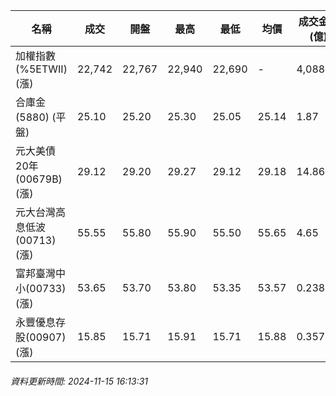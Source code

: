 | 名稱 | 成交 | 開盤 | 最高 | 最低 | 均價 | 成交金額(億) | 昨收 | 漲跌幅 | 漲跌 | 總量 | 昨量 | 振幅 |
| -------- | -------- | -------- | -------- |-------- | -------- | -------- |-------- |-------- |-------- | -------- | -------- |-------- |
|加權指數(%5ETWII) (漲)|22,742|22,767|22,940|22,690|-|4,088.36|22,715|0.12%|27.39|7,825,879|0|1.10%|
|合庫金(5880) (平盤)|25.10|25.20|25.30|25.05|25.14|1.87|25.10|0.00%|0.00|7,449|15,549|1.00%|
|元大美債20年(00679B) (漲)|29.12|29.20|29.27|29.12|29.18|14.86|29.03|0.31%|0.09|50,924|67,536|0.52%|
|元大台灣高息低波(00713) (漲)|55.55|55.80|55.90|55.50|55.65|4.65|55.50|0.09%|0.05|8,360|16,424|0.72%|
|富邦臺灣中小(00733) (漲)|53.65|53.70|53.80|53.35|53.57|0.238|53.50|0.28%|0.15|444|845|0.84%|
|永豐優息存股(00907) (漲)|15.85|15.71|15.91|15.71|15.88|0.357|15.70|0.96%|0.15|2,249|1,446|1.27%|
###### 資料更新時間: 2024-11-15 16:13:31